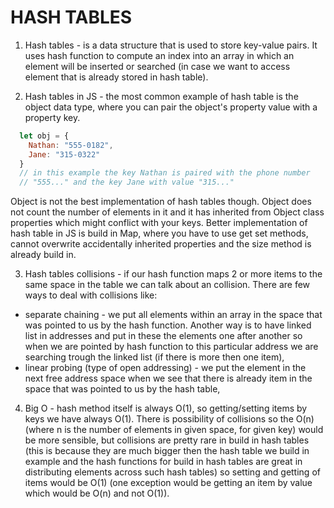 # HASH TABLES

1. Hash tables - is a data structure that is used to store key-value pairs. It uses hash function to compute an index into an array in which an element will be inserted or searched (in case we want to access element that is already stored in hash table).

2. Hash tables in JS - the most common example of hash table is the object data type, where you can pair the object's property value with a property key.

```js
  let obj = {
    Nathan: "555-0182",
    Jane: "315-0322"
  }
  // in this example the key Nathan is paired with the phone number 
  // "555..." and the key Jane with value "315..."
```

Object is not the best implementation of hash tables though. Object does not count the number of elements in it and it has inherited from Object class properties which might conflict with your keys. Better implementation of hash table in JS is build in Map, where you have to use get set methods, cannot overwrite accidentally inherited properties and the size method is already build in.

3. Hash tables collisions - if our hash function maps 2 or more items to the same space in the table we can talk about an collision. There are few ways to deal with collisions like:

- separate chaining - we put all elements within an array in the space that was pointed to us by the hash function. Another way is to have linked list in addresses and put in these the elements one after another so when we are pointed by hash function to this particular address we are searching trough the linked list (if there is more then one item),
- linear probing (type of open addressing) - we put the element in the next free address space when we see that there is already item in the space that was pointed to us by the hash table,

4. Big O - hash method itself is always O(1), so getting/setting items by keys we have always O(1). There is possibility of collisions so the O(n) (where n is the number of elements in given space, for given key) would be more sensible, but collisions are pretty rare in build in hash tables (this is because they are much bigger then the hash table we build in example and the hash functions for build in hash tables are great in distributing elements across such hash tables) so setting and getting of items would be O(1) (one exception would be getting an item by value which would be O(n) and not O(1)).
